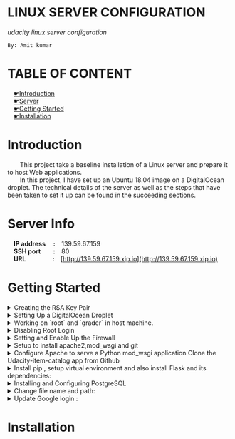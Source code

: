 # LINUX SERVER CONFIGURATION
*udacity linux server configuration*  
```
By: Amit kumar
```
# TABLE OF CONTENT
&emsp;[&#x261B;Introduction](#introduction)  
&emsp;[&#x261B;Server](#server-info)  
&emsp;[&#x261B;Getting Started](#getting-started)  
&emsp;[&#x261B;Installation](#installation)

# Introduction
&emsp;&emsp;This project take a baseline installation of a Linux server and prepare it to host Web applications.  
&emsp;&emsp;In this project, I have set up an Ubuntu 18.04 image on a DigitalOcean droplet. The technical details of the server as well as the steps that have been taken to set it up can be found in the succeeding sections.
# Server Info
&emsp;**IP address&emsp;&nbsp;:**&emsp;139.59.67.159  
&emsp;**SSH port&emsp;&emsp;:**&emsp;80  
&emsp;**URL&emsp;&emsp;&emsp;&emsp;&nbsp;:**&emsp;[http://139.59.67.159.xip.io](http://139.59.67.159.xip.io)  
# Getting Started
<details>
<summary>Creating the RSA Key Pair</summary>

+ make directory and move:  
  ```console
   $ mkdir ~/.ssh
   $ cd ~/.ssh
   ```
+ To generate a key pair, run the following command:  
  ```console
   $ ssh-keygen
   ```
+ The whole process would look like this:
  ```
  Generating public/private rsa key pair.
  Enter file in which to save the key (/c/Users/GANAVI-PC/.ssh/id_rsa): item
  Enter passphrase (empty for no passphrase):
  Enter same passphrase again:
  Your identification has been saved in item.
  Your public key has been saved in item.pub.
  The key fingerprint is:
  SHA256:GgXdnbdJ7h6vfYt0Q9OmhfQN1R7oL8Axu+cn1TSmwgk
  ```

</details>

<details>
<summary>Setting Up a DigitalOcean Droplet</summary>

+ Log in or create an account on [DigtalOcean](https://cloud.digitalocean.com/login).
+ Go to the Dashboard, and click **Create Droplet**.
+ Choose **Ubuntu 18.04 x64** image from the list of given images.
+ Choose a preferred size. In this project, I have chosen the **1GB/1 vCPU/25GB** configuration.
+ In the section **Add Your SSH Keys**, paste the content of your public key, `item.pub`:
+ Click **Create** to create the droplet. This will take some time to complete. After the droplet has been created successfully, a public IP address will be assigned. In this project, the public IPv4 address that I have been assigned is `139.59.67.159`.

</details>

<details>
<summary>Working on `root` and `grader` in host machine.</summary>

+ you can now log into the server as `root`
  ```console
  ssh root@139.59.67.159
  ```
+ Updating the System
  ```
  # apt update && apt upgrade
  ```
+ Open the `/etc/ssh/sshd_config` file with `nano` or any other text editor of your choice:
  ```
   # nano /etc/ssh/sshd_config
   ```
+ Restart the SSH server to reflect those changes:
   ```
   # service ssh restart
   ```
+ To configure the timezone to use UTC, run the following command:
  ```
  # dpkg-reconfigure tzdata
  ```
+ Creating the User `grader`
  ```
  # adduser grader
  ```
+ Adding `grader` to the Group `sudo`
  ```
  # usermod -aG sudo grader
  ```
+ Run the following command also to eliminate errors.
  ```
  $ sudo nano /etc/sudoers.d/grader
  ```
  then add ```grader ALL=(ALL:ALL) ALL``` to the file then save and quit.
+ log into the account of the user `grader` from your virtual server:
  ```
  # su - grader
  ```
+ Now enter the following commands to allow SSH access to the user `grader`:
  ```
  $ mkdir .ssh
  $ chmod 700 .ssh
  $ touch .ssh/authorized_keys
  $ nano .ssh/authorized_keys
  ```
  after paste public key from ~/.ssh/item.public
+ restrict the access for other users
  ```
  $ chmod 644 authorized_keys
  ```

</details>

<details>
<summary>Disabling Root Login</summary>

+ Run following command:
  ```
  $ exit
  $ $ ssh root@139.59.67.159 -p 2200
  # nano /etc/ssh/sshd_config
  # service ssh restart
  ```

</details>

<details>
<summary>Setting and Enable Up the Firewall</summary>

+ Run following command:
  ```
  # sudo ufw allow 2200/tcp
  # sudo ufw allow 80/tcp
  # sudo ufw allow 123/udp
  # sudo ufw enable
  ```

</details>

<details>
<summary>Setup to install apache2,mod_wsgi and git</summary>

+ Run following command:
  ```
  $ sudo apt-get update
  $ sudo apt-get install apache2
  $ sudo apt-get install libapache2-mod-wsgi python-dev
  $ sudo a2enmod wsgi
  $ sudo service apache2 start
  $ sudo apt-get install git
  ```

</details>

<details>
<summary>Configure Apache to serve a Python mod_wsgi application
Clone the Udacity-item-catalog app from Github</summary>

+ Run following command:
  ```
  $ cd /var/www
  $ sudo mkdir catalog
  $ sudo chown -R grader:grader catalog
  $ cd catalog
  $ git clone https://github.com/Amit2197/Linux-sever-configuration.git
  ```
+ To make .git directory is not publicly accessible via a browser, create a .htaccess file in the .git folder and put the following in this file:
  ```
  RedirectMatch 404 /\.git
  ```

</details>

<details>
<summary>Install pip , setup virtual environment and also install Flask and its dependencies:</summary>

+ Run following command:
  ```
  $ sudo apt-get install python-pip
  $ sudo pip install virtualenv
  $ sudo virtualenv venv
  $ source venv/bin/activate(Rest of the commands should be excecuted in the virtual environment)
  $ sudo chmod -R 777 venv
  $ sudo pip install -r catalog/requirements.txt
  ```

+ Install Python's PostgreSQL adapter psycopg2:
  ```
  $ sudo apt-get install python-psycopg2
  ```

+ Configure and Enable a New Virtual Host
  ```
  $ sudo nano /etc/apache2/sites-available/catalog.conf
  ```
+ Add the following content:
  ```
  <VirtualHost *:80>
    ServerName 139.59.67.159
    ServerAlias 139.59.67.159.xip.io
    ServerAdmin grader@139.59.67.159
    WSGIDaemonProcess catalog python-path=/var/www/catalog:/var/www/catalog/venv/lib/python2.7/site-packages
    WSGIProcessGroup catalog
    WSGIScriptAlias / /var/www/catalog/catalog.wsgi
    <Directory /var/www/catalog/Item_Catalog_Application/>
        Order allow,deny
        Allow from all
    </Directory>
    Alias /static /var/www/catalog/Item_Catalog_Application/static
    <Directory /var/www/catalog/Item_Catalog_Application/static/>
       Order allow,deny
       Allow from all
    </Directory>
    ErrorLog ${APACHE_LOG_DIR}/error.log
    LogLevel warn
    CustomLog ${APACHE_LOG_DIR}/access.log combined
  </VirtualHost>
  ```
+ Enable the new virtual host:
  ```
  $ sudo a2ensite catalog
  ```
+ Create and configure the .wsgi File
  ```
  $ cd /var/www/catalog/
  $ sudo nano catalog.wsgi
  ```

+ Add the following content:
  ```
  import sys
  import logging
  logging.basicConfig(stream=sys.stderr)
  sys.path.insert(0, "/var/www/catalog/")
  from Item_Catalog_Application import app as application
  application.secret_key = 'secret'
  ```

</details>

<details>
<summary>Installing and Configuring PostgreSQL</summary>

+ Install some necessary Python packages for working with PostgreSQL:
  ```
  $ sudo apt-get install libpq-dev python-dev.
  ```

+ Install PostgreSQL:
  ```
  $ sudo apt-get install postgresql postgresql-contrib
  ```

+ connect to the database by using postgres username with:
  ```
  $ sudo -u postgres psql
  ```

+ Create a new user called 'catalog' with his password:
  ```
  # CREATE USER catalog WITH PASSWORD 'catalog';
  ```
+ Give catalog user the CREATEDB permission:
  ```
  # ALTER USER catalog CREATEDB;
  ```
+ Create the 'catalog' database owned by catalog user:
  ```
  # CREATE DATABASE catalog WITH OWNER catalog;
  ```
+ Connect to the database:
  ```
  # \c catalog
  ```
+ Revoke all the rights:
  ```
  # REVOKE ALL ON SCHEMA public FROM public;
  ```
+ Lock down the permissions to only let catalog role create tables:``` # GRANT ALL ON SCHEMA public TO catalog;```
+ Log out from PostgreSQL:
```
# \q
```
+ Edit the moredata.py and database.py file:
+ Change engine = create_engine('sqlite:///menu.db') to engine = create_engine('postgresql://catalog:catalog@localhost/catalog')
</details>

<details>
<summary>Change file name and path:</summary>

+ change file name application.py to __init__.py
+ change path client_secrets.json to /var/www/catalo/Item_Catalog_Application/client_secrets.json in __init__.py

</details>

<details>
<summary> Update Google login :</summary>

+ Go to Google Dev Console
+ Sign up or Login if prompted
+ Go to Credentials
+ Select Create Crendentials > OAuth Client ID
+ Select Web application
+ Enter name 'Item-Catalog'
+ Authorized JavaScript origins = 'http://139.59.67.159.xip.io'
+ Authorized redirect URIs = 'http://139.59.67.159.xip.io/login' && 'http://139.59.67.159.xip.io/gconnect'
+ Select Create
+ Copy the Client ID and paste it into the data-clientid in login.html
+ On the Dev Console Select Download JSON
+ Rename JSON file to client_secrets.json
+ Place JSON file in Item_Catalog_Application directory that you cloned from here.

</details>

# Installation
